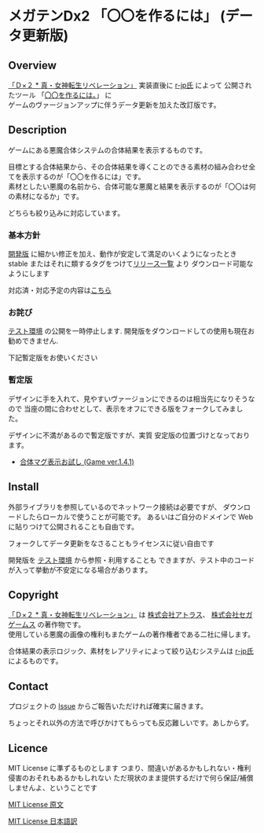 メガテンDx2 「〇〇を作るには」 (データ更新版)
====
[r-jp氏]: https://github.com/r-jp/
[Game]: https://d2-megaten-l.sega.jp/

## Overview
[「Ｄ×２ * 真・女神転生リベレーション」][Game] 実装直後に [r-jp氏] によって
公開されたツール
「[〇〇を作るには。](https://r-jp.github.io/d2/)」 に  
ゲームのヴァージョンアップに伴うデータ更新を加えた改訂版です。

## Description
ゲームにある悪魔合体システムの合体結果を表示するものです。

目標とする合体結果から、その合体結果を導くことのできる素材の組み合わせ全てを表示するのが「〇〇を作るには」です。  
素材としたい悪魔の名前から、合体可能な悪魔と結果を表示するのが「〇〇は何の素材になるか」です。

どちらも絞り込みに対応しています。

### 基本方針
[開発版]: https://github.com/yaemon/d2
[テスト環境]: https://yaemon.github.io/d2/
[リリース一覧]: https://github.com/yaemon/d2/releases
[合体マグ表示お試し (Game ver.1.4.1)]: https://github.com/yaemon/d2/releases/tag/POO-Game141-p1

[開発版] に細かい修正を加え、動作が安定して満足のいくようになったとき  
stable またはそれに類するタグをつけて[リリース一覧] より
ダウンロード可能なようにします

対応済・対応予定の内容は[こちら](https://github.com/yaemon/d2/wiki/Known-Issues)

### お詫び
[テスト環境] の公開を一時停止します.
開発版をダウンロードしての使用も現在お勧めできません.

下記暫定版をお使いください


### 暫定版
デザインに手を入れて、見やすいヴァージョンにできるのは相当先になりそうなので
当座の間に合わせとして、表示をオフにできる版をフォークしてみました。

デザインに不満があるので暫定版ですが、実質 安定版の位置づけとなっております。

* [合体マグ表示お試し (Game ver.1.4.1)]

## Install
外部ライブラリを参照しているのでネットワーク接続は必要ですが、
ダウンロードしたらローカルで使うことが可能です。
あるいはご自分のドメインで Web に貼りつけて公開されることも自由です。

フォークしてデータ更新をなさることもライセンスに従い自由です

開発版を [テスト環境](https://yaemon.github.io/d2/) から参照・利用することも
できますが、テスト中のコードが入って挙動が不安定になる場合があります。

## Copyright
[「Ｄ×２ * 真・女神転生リベレーション」][Game] は
[株式会社アトラス](https://www.atlus.co.jp/)、
[株式会社セガゲームス](https://sega-games.co.jp/) の著作物です。  
使用している悪魔の画像の権利もまたゲームの著作権者である二社に帰します。

合体結果の表示ロジック、素材をレアリティによって絞り込むシステムは
[r-jp氏]によるものです。

## Contact
プロジェクトの [Issue](https://github.com/yaemon/d2/issues)
からご報告いただければ確実に届きます。

ちょっとそれ以外の方法で呼びかけてもらっても反応難しいです。あしからず。


## Licence
MIT License に準ずるものとします
つまり、間違いがあるかもしれない・権利侵害のおそれもあるかもしれない
ただ現状のまま提供するだけで何ら保証/補償しませんよ、ということです  

[MIT License 原文](https://opensource.org/licenses/mit-license.php)  

[MIT License 日本語訳](https://ja.osdn.net/projects/opensource/wiki/licenses%2FMIT_license)

